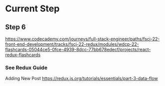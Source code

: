 # Current Step
## Step 6
https://www.codecademy.com/journeys/full-stack-engineer/paths/fscj-22-front-end-development/tracks/fscj-22-redux/modules/wdcp-22-flashcards-05044ce5-0fce-4939-8dcc-77bb678edecf/projects/react-redux-flashcards

### See Redux Guide
Adding New Post
https://redux.js.org/tutorials/essentials/part-3-data-flow
